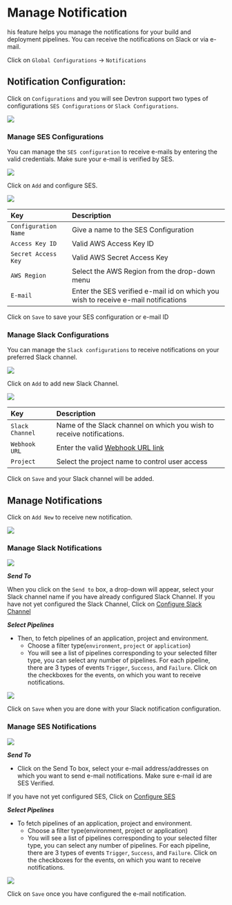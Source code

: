 # Manage Notification

his feature helps you manage the notifications for your build and deployment pipelines. You can receive the notifications on Slack or via e-mail.

Click on `Global Configurations` -&gt; `Notifications`

## Notification Configuration:

Click on `Configurations` and you will see Devtron support two types of configurations `SES Configurations` or `Slack Configurations`.

![](../../.gitbook/assets/gc-noitfication-condfiguration-tab%20%281%29.jpg)

### **Manage SES Configurations**

You can manage the `SES configuration` to receive e-mails by entering the valid credentials. Make sure your e-mail is verified by SES.

![](../../.gitbook/assets/gc-noitfication-condfiguration-add.jpg)

Click on `Add` and configure SES.

![](../../.gitbook/assets/gc-noitfication-condfiguration-ses-confige%20%283%29.jpg)

| Key | Description |
| :--- | :--- |
| `Configuration Name` | Give a name to the SES Configuration |
| `Access Key ID` | Valid AWS Access Key ID |
| `Secret Access Key` | Valid AWS Secret Access Key |
| `AWS Region` | Select the AWS Region from the drop-down menu |
| `E-mail` | Enter the SES verified e-mail id on which you wish to receive e-mail notifications |

Click on `Save` to save your SES configuration or e-mail ID

### **Manage Slack Configurations**

You can manage the `Slack configurations` to receive notifications on your preferred Slack channel.

![](../../.gitbook/assets/gc-noitfication-condfiguration-add-slack.jpg)

Click on `Add` to add new Slack Channel.

![](../../.gitbook/assets/gc-noitfication-condfiguration-configure-slack.jpg)

| Key | Description |
| :--- | :--- |
| `Slack Channel` | Name of the Slack channel on which you wish to receive notifications. |
| `Webhook URL` | Enter the valid [Webhook URL link](https://slack.com/intl/en-gb/help/articles/115005265063-Incoming-webhooks-for-Slack) |
| `Project` | Select the project name to control user access |

Click on `Save` and your Slack channel will be added.

## **Manage Notifications**

Click on `Add New` to receive new notification.

![](../../.gitbook/assets/gc-noitfication-add-notification%20%283%29.jpg)

### **Manage Slack Notifications**

![](../../.gitbook/assets/notifi6%20%281%29.jpg)

_**Send To**_

When you click on the `Send to` box, a drop-down will appear, select your Slack channel name if you have already configured Slack Channel. If you have not yet configured the Slack Channel, Click on [Configure Slack Channel](manage-notification.md#manage-slack-configurations)

_**Select Pipelines**_

* Then, to fetch pipelines of an application, project and environment.
  * Choose a filter type\(`environment`, `project` or `application`\)
  * You will see a list of pipelines corresponding to your selected filter type, you can select any number of pipelines. For each pipeline, there are 3 types of events `Trigger`, `Success`, and `Failure`. Click on the checkboxes for the events, on which you want to receive notifications.

![](../../.gitbook/assets/gc-noitfication-add-notification-configuration-select-event.jpg)

Click on `Save` when you are done with your Slack notification configuration.

### **Manage SES Notifications**

![](../../.gitbook/assets/notifi6%20%281%29%20%284%29.jpg)

_**Send To**_

* Click on the Send To box, select your e-mail address/addresses on which you want to send e-mail notifications. Make sure e-mail id are SES Verified.

If you have not yet configured SES, Click on [Configure SES](manage-notification.md#manage-ses-notifications)

_**Select Pipelines**_

* To fetch pipelines of an application, project and environment.
  * Choose a filter type\(environment, project or application\)
  * You will see a list of pipelines corresponding to your selected filter type, you can select any number of pipelines. For each pipeline, there are 3 types of events `Trigger`, `Success`, and `Failure`. Click on the checkboxes for the events, on which you want to receive notifications.

![](../../.gitbook/assets/not9%20%282%29.jpg)

Click on `Save` once you have configured the e-mail notification.

